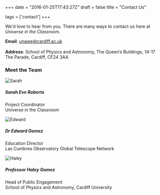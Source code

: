 +++
date = "2016-01-25T17:43:27Z"
draft = false
title = "Contact Us"

tags = ['contact'] 
+++

We'd love to hear from you. There are many ways to contact us here at *Universe in the Classroom*.

**Email**: [unawe@cardiff.ac.uk](mailto:unawe@cardiff.ac.uk)<br>
</br>**Address**:  School of Physics and Astronomy,
The Queen’s Buildings,
14-17 The Parade, 
Cardiff, 
CF24 3AA

### Meet the Team

![Sarah](/images/sarah-contact.png)
##### Sarah Eve Roberts
Project Coordinator
<br>Universe in the Classroom</br>

![Edward](/images/edward-contact.png)
##### Dr Edward Gomez
Education Director
<br>Las Cumbres Observatory Global Telescope Network</br>

![Haley](/images/haley-contact.png)
##### Professor Haley Gomez
Head of Public Engagement
<br>School of Physics and Astronomy, Cardiff University</br>